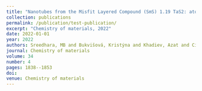 ```yaml
---
title: "Nanotubes from the Misfit Layered Compound (SmS) 1.19 TaS2: atomic structure, charge transfer, and electrical properties"
collection: publications
permalink: /publication/test-publication/
excerpt: "Chemistry of materials, 2022"
date: 2022-01-01
year: 2022
authors: Sreedhara, MB and Bukvišová, Kristýna and Khadiev, Azat and Citterberg, Daniel and Cohen, Hagai and Balema, Viktor and K. Pathak, Arjun and Novikov, Dmitri and Leitus, Gregory and Kaplan-Ashiri, Ifat and others
journal: Chemistry of materials
volume: 34
number: 4
pages: 1838--1853
doi: 
venue: Chemistry of materials
---
```


